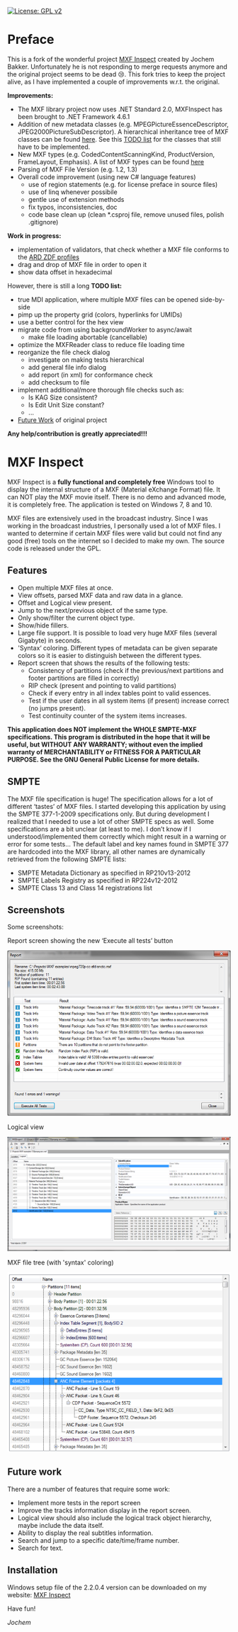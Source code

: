 [![License: GPL v2](https://img.shields.io/badge/License-GPL%20v2-blue.svg)](https://www.gnu.org/licenses/old-licenses/gpl-2.0.en.html)

# Preface
This is a fork of the wonderful project [MXF Inspect](https://github.com/Myriadbits/MXFInspect) created by Jochem Bakker. Unfortunately he is not responding to merge requests anymore and the original project seems to be dead :cry:. This fork tries to keep the project alive, as I have implemented a couple of improvements w.r.t. the original.

**Improvements:**

- The MXF library project now uses .NET Standard 2.0, MXFInspect has been brought to .NET Framework 4.6.1
- Addition of new metadata classes (e.g. MPEGPictureEssenceDescriptor, JPEG2000PictureSubDescriptor). A hierarchical inheritance tree of MXF classes can be found [here](https://registry.smpte-ra.org/view/published/Groups_inheritance_tree.html). See this [TODO list](/tree.md) for the classes that still have to be implemented. 
- New MXF types (e.g. CodedContentScanningKind, ProductVersion, FrameLayout, Emphasis). A list of MXF types can be found [here](https://registry.smpte-ra.org/view/published/ul_hierarchy.html?rgr=t)
- Parsing of MXF File Version (e.g. 1.2, 1.3)
- Overall code improvement (using new C# language features)
  - use of region statements (e.g. for license preface in source files)
  - use of linq whenever possibile
  - gentle use of extension methods
  - fix typos, inconsistencies, doc
  - code base clean up (clean *.csproj file, remove unused files, polish .gitignore)

**Work in progress:**
- implementation of validators, that check whether a MXF file conforms to the [ARD ZDF profiles](https://www.irt.de/en/publications/technical-guidelines/technical-guidelines-download/mxf)
- drag and drop of MXF file in order to open it
- show data offset in hexadecimal
  
However, there is still a long **TODO list:**
- true MDI application, where multiple MXF files can be opened side-by-side
- pimp up the property grid (colors, hyperlinks for UMIDs)
- use a better control for the hex view 
- migrate code from using backgroundWorker to async/await
  - make file loading abortable (cancellable)
- optimize the MXFReader class to reduce file loading time
- reorganize the file check dialog
  - investigate on making tests hierarchical
  - add general file info dialog
  - add report (in xml) for conformance check
  - add checksum to file
- implement additional/more thorough file checks such as:
  - Is KAG Size consistent?
  - Is Edit Unit Size constant?
  - ...
- [Future Work](#Future-Work) of original project


**Any help/contribution is greatly appreciated!!!**

# MXF Inspect

MXF Inspect is a **fully functional and completely free** Windows tool to display the internal structure of a MXF (Material eXchange Format) file. It can NOT play the MXF movie itself. There is no demo and advanced mode, it is completely free. The application is tested on Windows 7, 8 and 10.

MXF files are extensively used in the broadcast industry. Since I was working in the broadcast industries, I personally used a lot of MXF files. I wanted to determine if certain MXF files were valid but could not find any good (free) tools on the internet so I decided to make my own. The source code is released under the GPL.

## Features
* Open multiple MXF files at once.
* View offsets, parsed MXF data and raw data in a glance.
* Offset and Logical view present.
* Jump to the next/previous object of the same type.
* Only show/filter the current object type.
* Show/hide fillers.
* Large file support. It is possible to load very huge MXF files (several Gigabyte) in seconds.
* 'Syntax‘ coloring. Different types of metadata can be given separate colors so it is easier to distinguish between the different types.
* Report screen that shows the results of the following tests:
	* Consistency of partitions (check if the previous/next partitions and footer partitions are filled in correctly)
	* RIP check (present and pointing to valid partitions)
	* Check if every entry in all index tables point to valid essences.
	* Test if the user dates in all system items (if present) increase correct (no jumps present).
	* Test continuity counter of the system items increases.

**This application does NOT implement the WHOLE SMPTE-MXF specifications. This program is distributed in the hope that it will be useful, but WITHOUT ANY WARRANTY; without even the implied warranty of MERCHANTABILITY or FITNESS FOR A PARTICULAR PURPOSE. See the GNU General Public License for more details.** 

## SMPTE
The MXF file specification is huge! The specification allows for a lot of different ‘tastes’ of MXF files. I started developing this application by using the SMPTE 377-1-2009 specifications only. But during development I realized that I needed to use a lot of other SMPTE specs as well. Some specifications are a bit unclear (at least to me). I don’t know if I understood/implemented them correctly which might result in a warning or error for some tests… The default label and key names found in SMPTE 377 are hardcoded into the MXF library, all other names are dynamically retrieved from the following SMPTE lists:

* SMPTE Metadata Dictionary as specified in RP210v13-2012
* SMPTE Labels Registry as specified in RP224v12-2012
* SMPTE Class 13 and Class 14 registrations list


## Screenshots

Some screenshots:

Report screen showing the new ‘Execute all tests’ button

![Report screen showing the new ‘Execute all tests’ button](doc/screenshots/Report.png)

Logical view

![Logical view](doc/screenshots/Logical.png)

MXF file tree (with 'syntax' coloring)

![MXF file tree (with 'syntax' coloring)](doc/screenshots/WholeFile2.png)


## Future work
There are a number of features that require some work:

* Implement more tests in the report screen
* Improve the tracks information display in the report screen.
* Logical view should also include the logical track object hierarchy, maybe include the data itself.
* Ability to display the real subtitles information.
* Search and jump to a specific date/time/frame number.
* Search for text.


## Installation

Windows setup file of the 2.2.0.4 version can be downloaded on my website: [MXF Inspect](https://www.myriadbits.com/index.php/mxf-inspect-2/#)


Have fun!

*Jochem*
